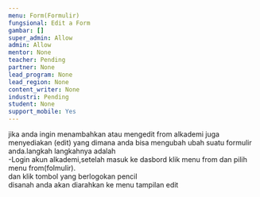 ```yaml
---
menu: Form(Formulir)
fungsional: Edit a Form
gambar: []
super_admin: Allow
admin: Allow
mentor: None
teacher: Pending
partner: None
lead_program: None
lead_region: None
content_writer: None
industri: Pending
student: None
support_mobile: Yes
---
```

j﻿ika anda ingin menambahkan atau mengedit from alkademi juga menyediakan (edit) yang dimana anda bisa mengubah ubah suatu formulir anda.langkah langkahnya adalah\
 -L﻿ogin akun alkademi,setelah masuk ke dasbord klik menu from dan pilih menu from(folmulir).\
  d﻿an klik tombol yang berlogokan pencil\
d﻿isanah anda akan diarahkan ke menu tampilan edit
